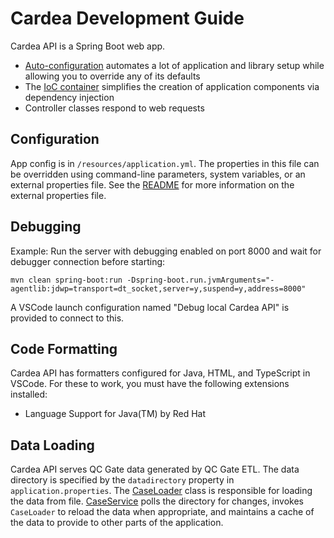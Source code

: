 # Cardea Development Guide

Cardea API is a Spring Boot web app.

- [Auto-configuration](https://docs.spring.io/spring-boot/docs/2.0.x/reference/html/using-boot-auto-configuration.html)
  automates a lot of application and library setup while allowing you to override any of its
  defaults
- The [IoC container](https://docs.spring.io/spring-framework/docs/current/reference/html/core.html#beans)
  simplifies the creation of application components via dependency injection
- Controller classes respond to web requests

## Configuration

App config is in `/resources/application.yml`. The properties in this file can be overridden
using command-line parameters, system variables, or an external properties file. See the
[README](/README.md) for more information on the external properties file.

## Debugging

Example: Run the server with debugging enabled on port 8000 and wait for debugger connection before
starting:

```
mvn clean spring-boot:run -Dspring-boot.run.jvmArguments="-agentlib:jdwp=transport=dt_socket,server=y,suspend=y,address=8000"
```

A VSCode launch configuration named "Debug local Cardea API" is provided to connect to this.

## Code Formatting

Cardea API has formatters configured for Java, HTML, and TypeScript in VSCode. For these to work, you
must have the following extensions installed:

- Language Support for Java(TM) by Red Hat

## Data Loading

Cardea API serves QC Gate data generated by QC Gate ETL. The data directory is specified by the
`datadirectory` property in `application.properties`. The
[CaseLoader](cardea-server/src/main/java/ca/on/oicr/cardea/CaseLoader.java) class is responsible for loading the
data from file. [CaseService](cardea-server/src/main/java/ca/on/oicr/cardea/service/CaseService.java) polls the
directory for changes, invokes `CaseLoader` to reload the data when appropriate, and maintains a
cache of the data to provide to other parts of the application.
